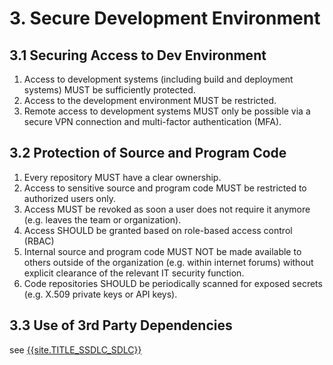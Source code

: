 # 3. Secure Development Environment

## 3.1 Securing Access to Dev Environment

1. Access to development systems (including build and deployment systems) MUST be sufficiently protected.
2. Access to the development environment MUST be restricted.
3. Remote access to development systems MUST only be possible via a secure VPN connection and multi-factor authentication (MFA).

## 3.2 Protection of Source and Program Code

1. Every repository MUST have a clear ownership.
1. Access to sensitive source and program code MUST be restricted to authorized users only.
2. Access MUST be revoked as soon a user does not require it anymore (e.g. leaves the team or organization). 
3. Access SHOULD be granted based on role-based access control (RBAC)
4. Internal source and program code MUST NOT be made available to others outside of the organization (e.g. within internet forums) without explicit clearance of the relevant IT security function.
5. Code repositories SHOULD be periodically scanned for exposed secrets (e.g. X.509 private keys or API keys).

## 3.3 Use of 3rd Party Dependencies
see [{{site.TITLE_SSDLC_SDLC}}]({{site.URL_SSDLC_SDLC}})
